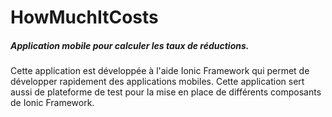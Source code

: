 # HowMuchItCosts

##### Application mobile pour calculer les taux de réductions.

Cette application est développée à l'aide Ionic Framework qui permet de développer rapidement des applications mobiles.
Cette application sert aussi de plateforme de test pour la mise en place de différents composants de Ionic Framework.
